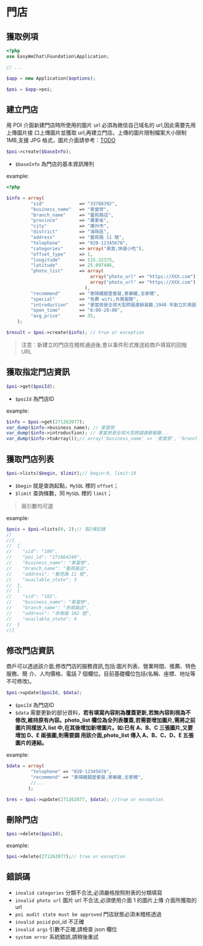 # 門店


## 獲取例項

```php
<?php
use EasyWeChat\Foundation\Application;

// ...

$app = new Application($options);

$poi = $app->poi;
```

## 建立門店

用 POI 介面新建門店時所使用的圖片 url 必須為微信自己域名的 url,因此需要先用上傳圖片接 口上傳圖片並獲取 url,再建立門店。上傳的圖片限制檔案大小限制 1MB,支援 JPG 格式，圖片介面請參考：[TODO](/)

```php
$poi->create($baseInfo);
```

- `$baseInfo` 為門店的基本資訊陣列

example:

```php
<?php

$info = array(
         "sid"             => "33788392",
         "business_name"   => "麥當勞",
         "branch_name"     => "藝苑路店",
         "province"        => "廣東省",
         "city"            => "廣州市",
         "district"        => "海珠區",
         "address"         => "藝苑路 11 號",
         "telephone"       => "020-12345678",
         "categories"      => array("美食,快餐小吃"),
         "offset_type"     => 1,
         "longitude"       => 115.32375,
         "latitude"        => 25.097486,
         "photo_list"      => array(
                               array("photo_url" => "https://XXX.com"),
                               array("photo_url" => "https://XXX.com"),
                             ),
         "recommend"       => "麥辣雞腿堡套餐,麥樂雞,全家桶",
         "special"         => "免費 wifi,外賣服務",
         "introduction"    => "麥當勞是全球大型跨國連鎖餐廳,1940 年創立於美國,在世界上大約擁有 3  萬間分店。主要售賣漢堡包,以及薯條、炸雞、汽水、冰品、沙拉、水果等 快餐食品",
         "open_time"       => "8:00-20:00",
         "avg_price"       => 35,
    );

$result = $poi->create($info); // true or exception
```

> 注意：新建立的門店在稽核通過後,會以事件形式推送給商戶填寫的回撥URL

## 獲取指定門店資訊

```php
$poi->get($poiId);
```
- `$poiId` 為門店ID

example:

```php
$info = $poi->get(271262077);
var_dump($info->business_name); // 麥當勞
var_dump($info->introduction); // 麥當勞是全球大型跨國連鎖餐廳...
var_dump($info->toArray());// array('business_name' => '麥當勞', 'branch_name' => '藝苑路店', ...);
```

## 獲取門店列表

```php
$poi->lists($begin, $limit);// begin:0, limit:10
```

- `$begin` 就是查詢起點，`MySQL` 裡的 `offset`；
- `$limit` 查詢條數，同 `MySQL` 裡的 `limit`；

> 兩引數均可選

example:

```php
$pois = $poi->lists(0, 2);// 取2條記錄
//
//[
//  {
//    "sid": "100",
//    "poi_id": "271864249",
//    "business_name": "麥當勞",
//    "branch_name": "藝苑路店",
//    "address": "藝苑路 11 號",
//    "available_state": 3
//  },
//  {
//    "sid": "101",
//    "business_name": "麥當勞",
//    "branch_name": "赤崗路店",
//    "address": "赤崗路 102 號",
//    "available_state": 4
//  }
//]
```

## 修改門店資訊

商戶可以透過該介面,修改門店的服務資訊,包括:圖片列表、營業時間、推薦、特色服務、簡 介、人均價格、電話 7 個欄位。目前基礎欄位包括(名稱、座標、地址等不可修改)。

```php
$poi->update($poiId, $data);
```

- `$poiId` 為門店ID
- `$data` 需要更新的部分資料，**若有填寫內容則為覆蓋更新,若無內容則視為不 修改,維持原有內容。photo_list 欄位為全列表覆蓋,若需要增加圖片,需將之前圖片同樣放入 list 中,在其後增加新增圖片。如:已有 A、B、C 三張圖片,又要增加 D、E 兩張圖,則需要調 用該介面,photo_list 傳入 A、B、C、D、E 五張圖片的連結。**

example:

```php
$data = array(
         "telephone" => "020-12345678",
         "recommend" => "麥辣雞腿堡套餐,麥樂雞,全家桶",
         //...
        );

$res = $poi->update(271262077, $data); //true or exception
```

## 刪除門店

```php
$poi->delete($poiId);
```

example:

```php
$poi->delete(271262077);// true or exception
```

## 錯誤碼

- `invalid categories` 分類不合法,必須嚴格按照附表的分類填寫
- `invalid photo url` 圖片 url 不合法,必須使用介面 1 的圖片上傳 介面所獲取的 url
- `poi audit state must be approved` 門店狀態必須未稽核透過
- `invalid poiid`   poi_id 不正確
- `invalid args`  引數不正確,請檢查 json 欄位
- `system error`  系統錯誤,請稍後重試